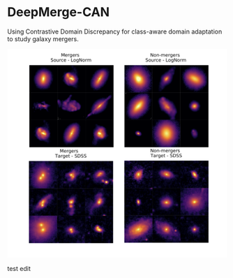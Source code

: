 # DeepMerge-CAN
Using Contrastive Domain Discrepancy for class-aware domain adaptation to study galaxy mergers.


![](images/mergers.png)

test edit